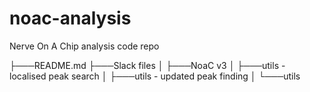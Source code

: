 # noac-analysis
Nerve On A Chip analysis code repo

├───README.md
├───Slack files
│   ├───NoaC v3
│   ├───utils - localised peak search
│   ├───utils - updated peak finding
│   └───utils
